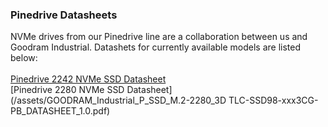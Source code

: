 ### Pinedrive Datasheets

NVMe drives from our Pinedrive line are a collaboration between us and Goodram Industrial. Datashets for currently available models are listed below:
<br>
<br>
[Pinedrive 2242 NVMe SSD Datasheet](/assets/GOODRAM_Industrial_P_SSD_M.2-2242_3D_TLC-SSD94-xxx3CG-PB_DATASHEET_1.0.pdf)
<br>
[Pinedrive 2280 NVMe SSD Datasheet](/assets/GOODRAM_Industrial_P_SSD_M.2-2280_3D TLC-SSD98-xxx3CG-PB_DATASHEET_1.0.pdf)